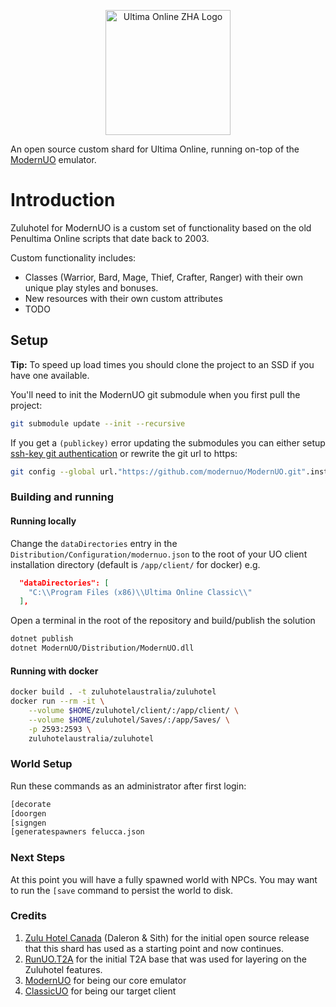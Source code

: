 <p align="center">
    <img src="https://i.imgur.com/KNDuNQs.png" width="200" height="200"  alt="Ultima Online ZHA Logo">
</p>

An open source custom shard for Ultima Online, running on-top of the [ModernUO](https://github.com/modernuo/ModernUO/) emulator.

# Introduction

Zuluhotel for ModernUO is a custom set of functionality based on the old Penultima Online scripts that date back to 2003.

Custom functionality includes:

 - Classes (Warrior, Bard, Mage, Thief, Crafter, Ranger) with their own unique play styles and bonuses.
 - New resources with their own custom attributes
 - TODO
 
## Setup

**Tip:** To speed up load times you should clone the project to an SSD if you have one available.

You'll need to init the ModernUO git submodule when you first pull the project:
```bash
git submodule update --init --recursive
```

If you get a `(publickey)` error updating the submodules you can either setup [ssh-key git authentication](https://docs.github.com/en/github/authenticating-to-github/connecting-to-github-with-ssh) or rewrite the git url to https:
```bash
git config --global url."https://github.com/modernuo/ModernUO.git".insteadOf "git@github.com:modernuo/ModernUO.git"
```


### Building and running

#### Running locally

Change the `dataDirectories` entry in the `Distribution/Configuration/modernuo.json` to the root of your UO client installation directory (default is `/app/client/` for docker) e.g.
```json
  "dataDirectories": [
    "C:\\Program Files (x86)\\Ultima Online Classic\\"
  ],
```

Open a terminal in the root of the repository and build/publish the solution
```bash
dotnet publish
dotnet ModernUO/Distribution/ModernUO.dll
```

#### Running with docker

```bash
docker build . -t zuluhotelaustralia/zuluhotel
docker run --rm -it \
    --volume $HOME/zuluhotel/client/:/app/client/ \
    --volume $HOME/zuluhotel/Saves/:/app/Saves/ \
    -p 2593:2593 \
    zuluhotelaustralia/zuluhotel
```

### World Setup

Run these commands as an administrator after first login:

```bash
[decorate
[doorgen
[signgen
[generatespawners felucca.json
```

### Next Steps

At this point you will have a fully spawned world with NPCs. You may want to run the `[save` command to persist the world to disk. 

### Credits

1. [Zulu Hotel Canada](https://zuluhotel.ca/) (Daleron & Sith) for the initial open source release that this shard has used as a starting point and now continues.
2. [RunUO.T2A](https://github.com/Grimoric/RunUO.T2A) for the initial T2A base that was used for layering on the Zuluhotel features.
3. [ModernUO](https://github.com/modernuo/ModernUO/) for being our core emulator
4. [ClassicUO](https://github.com/andreakarasho/ClassicUO) for being our target client